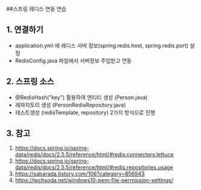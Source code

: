 ##스프링 레디스 연동 연습

## 1. 연결하기
- application.yml 에 레디스 서버 정보(spring.redis.host, spring.redis.port) 설정
- RedisConfig.java 파일에서 서버정보 주입받고 연동

## 2. 스프링 소스
- @RedisHash("key") 활용하여 엔티티 생성 (Person.java)
- 레파지토리 생성 (PersonRedisRepository.java)
- 테스트생성 (redisTemplate, repository) 2가지 방식으로 진행

## 3. 참고
1. https://docs.spring.io/spring-data/redis/docs/2.5.5/reference/html/#redis:connectors:lettuce
2. https://docs.spring.io/spring-data/redis/docs/2.5.5/reference/html/#redis.repositories.usage
3. https://sabarada.tistory.com/106?category=856943
4. https://techsoda.net/windows10-pem-file-permission-settings/

